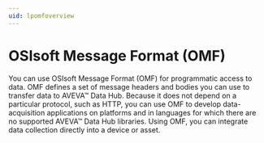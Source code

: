 ```yaml
---
uid: lpomfoverview
---
```


# OSIsoft Message Format (OMF)

You can use OSIsoft Message Format (OMF) for programmatic access to data. OMF defines a set of message headers and bodies you can use to transfer data to AVEVA&trade; Data Hub. Because it does not depend on a particular protocol, such as HTTP, you can use OMF to develop data-acquisition applications on platforms and in languages for which there are no supported AVEVA&trade; Data Hub libraries. Using OMF, you can integrate data collection directly into a device or asset.  

<!-- Angela Flores 6/9/21 - This sentence is in direct conflict with the OMF guide: Because it does not depend on a particular protocol, such as HTTP, you can use OMF to develop data-acquisition applications on platforms and in languages for which there are no supported OSIsoft libraries. OMF can use any programming language, but requires an HTTP client. -->